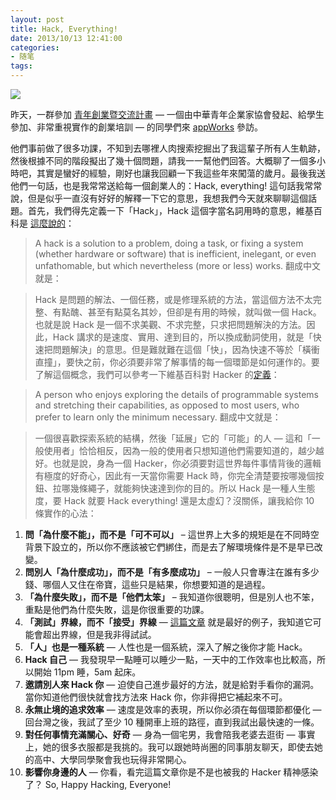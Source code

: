 ```yaml
---
layout: post
title: Hack, Everything!
date: 2013/10/13 12:41:00
categories:
- 随笔
tags:
---
```


![](http://pics.naaln.com/blog/2019-05-14-123201.jpg-basicBlog)

昨天，一群參加 [青年創業暨交流計畫](http://www.cyea.tw/yee.php) — 一個由中華青年企業家協會發起、給學生參加、非常重視實作的創業培訓 — 的同學們來 [appWorks](http://appworks.tw/) 參訪。

他們事前做了很多功課，不知到去哪裡人肉搜索挖掘出了我這輩子所有人生軌跡，然後根據不同的階段擬出了幾十個問題，請我一一幫他們回答。大概聊了一個多小時吧，其實是蠻好的經驗，剛好也讓我回顧一下我這些年來闖蕩的歲月。最後我送他們一句話，也是我常常送給每一個創業人的：Hack, everything! 這句話我常常說，但是似乎一直沒有好好的解釋一下它的意思，我想我們今天就來聊聊這個話題。首先，我們得先定義一下「Hack」，Hack 這個字當名詞用時的意思，維基百科是 [這麼說的](http://en.wikipedia.org/wiki/Hack_(computer_science)#In_computer_science)：

> A hack is a solution to a problem, doing a task, or fixing a system (whether hardware or software) that is inefficient, inelegant, or even unfathomable, but which nevertheless (more or less) works. 翻成中文就是：

> Hack 是問題的解法、一個任務，或是修理系統的方法，當這個方法不太完整、有點醜、甚至有點莫名其妙，但卻是有用的時候，就叫做一個 Hack。也就是說 Hack 是一個不求美觀、不求完整，只求把問題解決的方法。因此，Hack 講求的是速度、實用、達到目的，所以換成動詞使用，就是「快速把問題解決」的意思。但是難就難在這個「快」，因為快速不等於「橫衝直撞」，要快之前，你必須要非常了解事情的每一個環節是如何運作的。要了解這個概念，我們可以參考一下維基百科對 Hacker 的<a href="http://en.wikipedia.org/wiki/Hack_(programmer_subculture)#Definition" target="_blank">定義</a>：

> A person who enjoys exploring the details of programmable systems and stretching their capabilities, as opposed to most users, who prefer to learn only the minimum necessary. 翻成中文就是：

> 一個很喜歡探索系統的結構，然後「延展」它的「可能」的人 — 這和「一般使用者」恰恰相反，因為一般的使用者只想知道他們需要知道的，越少越好。也就是說，身為一個 Hacker，你必須要對這世界每件事情背後的邏輯有極度的好奇心，因此有一天當你需要 Hack 時，你完全清楚要按哪幾個按鈕、拉哪幾條繩子，就能夠快速達到你的目的。所以 Hack 是一種人生態度，要 Hack 就要 Hack everything! 還是太虛幻？沒關係，讓我給你 10 條實作的心法：

1. **問「為什麼不能」，而不是「可不可以」** – 這世界上大多的規矩是在不同時空背景下設立的，所以你不應該被它們綁住，而是去了解環境條件是不是早已改變。
2. **問別人「為什麼成功」，而不是「有多麼成功」** – 一般人只會專注在誰有多少錢、哪個人又住在帝寶，這些只是結果，你想要知道的是過程。
3. **「為什麼失敗」，而不是「他們太笨」** – 我知道你很聰明，但是別人也不笨，重點是他們為什麼失敗，這是你很重要的功課。
4. **「測試」界線，而不「接受」界線** — [這篇文章](http://mrjamie.cc/2011/05/11/screw-you-gianfranco-lanci/) 就是最好的例子，我知道它可能會超出界線，但是我非得試試。
5. **「人」也是一種系統** — 人性也是一個系統，深入了解之後你才能 Hack。
6. **Hack 自己** — 我發現早一點睡可以睡少一點，一天中的工作效率也比較高，所以開始 11pm 睡，5am 起床。
7. **邀請別人來 Hack 你** — 迫使自己進步最好的方法，就是給對手看你的漏洞。當你知道他們很快就會找方法來 Hack 你，你非得把它補起來不可。
8. **永無止境的追求效率** — 速度是效率的表現，所以你必須在每個環節都優化 — 回台灣之後，我試了至少 10 種開車上班的路徑，直到我試出最快速的一條。
9. **對任何事情充滿關心、好奇** — 身為一個宅男，我會陪我老婆去逛街 — 事實上，她的很多衣服都是我挑的。我可以跟她時尚圈的同事朋友聊天，即使去她的高中、大學同學聚會我也玩得非常開心。
10. **影響你身邊的人** — 你看，看完這篇文章你是不是也被我的 Hacker 精神感染了？ So, Happy Hacking, Everyone!
